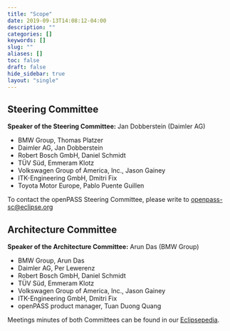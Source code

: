 ```yaml
---
title: "Scope"
date: 2019-09-13T14:08:12-04:00
description: ""
categories: []
keywords: []
slug: ""
aliases: []
toc: false
draft: false
hide_sidebar: true
layout: "single"
---
```


## Steering Committee  

**Speaker of the Steering Committee:** Jan Dobberstein (Daimler AG)
- BMW Group, Thomas Platzer
- Daimler AG, Jan Dobberstein
- Robert Bosch GmbH, Daniel Schmidt
- TÜV Süd, Emmeram Klotz
- Volkswagen Group of America, Inc., Jason Gainey
- ITK-Engineering GmbH, Dmitri Fix
- Toyota Motor Europe, Pablo Puente Guillen

To contact the openPASS Steering Committee, please write to [openpass-sc@eclipse.org](mailto:openpass-sc@eclipse.org)

## Architecture Committee  

**Speaker of the Architecture Committee:** Arun Das (BMW Group)
- BMW Group, Arun Das
- Daimler AG, Per Lewerenz
- Robert Bosch GmbH, Daniel Schmidt
- TÜV Süd, Emmeram Klotz
- Volkswagen Group of America, Inc., Jason Gainey
- ITK-Engineering GmbH, Dmitri Fix
- openPASS product manager, Tuan Duong Quang

Meetings minutes of both Committees can be found in our [Eclipsepedia](https://wiki.eclipse.org/OpenPASS-WG).
